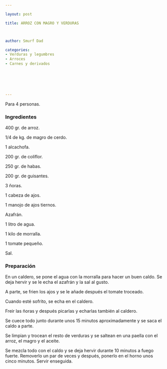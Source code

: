 ```yaml
---

layout: post

title: ARROZ CON MAGRO Y VERDURAS



author: Smurf Dad

categories:
- Verduras y legumbres
- Arroces
- Carnes y derivados






---
```


Para 4 personas.

<h3>Ingredientes</h3>

400 gr. de arroz.

1/4 de kg. de magro de cerdo.

1 alcachofa.

200 gr. de coliflor.

250 gr. de habas.

200 gr. de guisantes.

3 ñoras.

1 cabeza de ajos.

1 manojo de ajos tiernos.

Azafrán.

1 litro de agua.

1 kilo de morralla.

1 tomate pequeño.

Sal.

<h3>Preparación</h3>

En un caldero, se pone el agua con la morralla para hacer un buen caldo. Se deja hervir y se le echa el azafrán y la sal al gusto.

A parte, se frien los ajos y se le añade después el tomate troceado.

Cuando esté sofrito, se echa en el caldero.

Freir las ñoras y después picarlas y echarlas también al caldero.

Se cuece todo junto durante unos 15 minutos aproximadamente y se saca el caldo a parte.

Se limpian y trocean el resto de verduras y se saltean en una paella con el arroz, el magro y el aceite.

Se mezcla todo con el caldo y se deja hervir durante 10 minutos a fuego fuerte. Removerlo un par de veces y después, ponerlo en el horno unos cinco minutos. Servir enseguida.